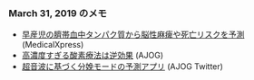 ### March 31, 2019 のメモ
* [早産児の臍帯血中タンパク質から脳性麻痺や死亡リスクを予測](https://medicalxpress.com/news/2019-03-protein-cord-blood-death-cerebral.html) (MedicalXpress)
* [高濃度すぎる酸素療法は逆効果](https://www.ajog.org/article/S0002-9378(19)30438-7/abstract) (AJOG)
* [超音波に基づく分娩モードの予測アプリ](https://twitter.com/AJOG_thegray/status/1111969139013439489) (AJOG Twitter)
